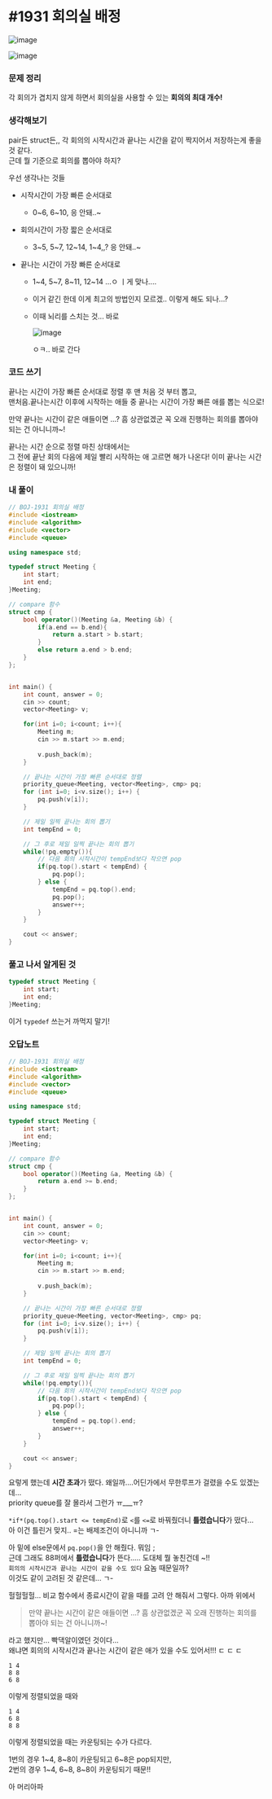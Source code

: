 # #1931 회의실 배정

![image](https://user-images.githubusercontent.com/28949235/117565258-3c46ad00-b0eb-11eb-9bff-0d1341bf6528.png)

![image](https://user-images.githubusercontent.com/28949235/117565268-4c5e8c80-b0eb-11eb-8318-27105d3e5f20.png)

### 문제 정리

각 회의가 겹치지 않게 하면서 회의실을 사용할 수 있는 **회의의 최대 개수!**  

### 생각해보기

pair든 struct든,, 각 회의의 시작시간과 끝나는 시간을 같이 짝지어서 저장하는게 좋을 것 같다.  
근데 뭘 기준으로 회의를 뽑아야 하지?

우선 생각나는 것들  

- 시작시간이 가장 빠른 순서대로

  - 0~6, 6~10, 응 안돼..~

- 회의시간이 가장 짧은 순서대로

  - 3~5, 5~7, 12~14, 1~4,,? 응 안돼..~

- 끝나는 시간이 가장 빠른 순서대로

  - 1~4, 5~7, 8~11, 12~14 ...ㅇ ㅣ게 맞나....  

  - 이거 같긴 한데 이게 최고의 방법인지 모르겠.. 이렇게 해도 되나...?

  - 이때 뇌리를 스치는 것... 바로

    ![image](https://user-images.githubusercontent.com/28949235/117565499-9ac05b00-b0ec-11eb-9729-894e59092065.png)

    ㅇㅋ.. 바로 간다

### 코드 쓰기

끝나는 시간이 가장 빠른 순서대로 정렬 후 맨 처음 것 부터 뽑고,  
맨처음.끝나는시간 이후에 시작하는 애들 중 끝나는 시간이 가장 빠른 애를 뽑는 식으로!

만약 끝나는 시간이 같은 애들이면 ...? 흠 상관없겠군 꼭 오래 진행하는 회의를 뽑아야 되는 건 아니니까~!

끝나는 시간 순으로 정렬 마친 상태에서는  
그 전에 끝난 회의 다음에 제일 빨리 시작하는 애 고르면 해가 나온다! 이미 끝나는 시간은 정렬이 돼 있으니까!

### 내 풀이

```c++
// BOJ-1931 회의실 배정
#include <iostream>
#include <algorithm>
#include <vector>
#include <queue>

using namespace std;

typedef struct Meeting {
    int start;
    int end;
}Meeting;

// compare 함수
struct cmp {
    bool operator()(Meeting &a, Meeting &b) {
        if(a.end == b.end){
            return a.start > b.start;
        }
        else return a.end > b.end;
    }
};


int main() {
    int count, answer = 0;
    cin >> count;
    vector<Meeting> v;

    for(int i=0; i<count; i++){
        Meeting m;
        cin >> m.start >> m.end;
        
        v.push_back(m);
    }

    // 끝나는 시간이 가장 빠른 순서대로 정렬
    priority_queue<Meeting, vector<Meeting>, cmp> pq;
    for (int i=0; i<v.size(); i++) {
        pq.push(v[i]);
    }

    // 제일 일찍 끝나는 회의 뽑기
    int tempEnd = 0;

    // 그 후로 제일 일찍 끝나는 회의 뽑기
    while(!pq.empty()){
        // 다음 회의 시작시간이 tempEnd보다 작으면 pop
        if(pq.top().start < tempEnd) {
            pq.pop();
        } else {
            tempEnd = pq.top().end;
            pq.pop();
            answer++;
        }
    }

    cout << answer;
}
```



### 풀고 나서 알게된 것

```c++
typedef struct Meeting {
    int start;
    int end;
}Meeting;
```

이거 `typedef` 쓰는거 까먹지 말기!



### 오답노트

```c++
// BOJ-1931 회의실 배정
#include <iostream>
#include <algorithm>
#include <vector>
#include <queue>

using namespace std;

typedef struct Meeting {
    int start;
    int end;
}Meeting;

// compare 함수
struct cmp {
    bool operator()(Meeting &a, Meeting &b) {
        return a.end >= b.end;
    }
};


int main() {
    int count, answer = 0;
    cin >> count;
    vector<Meeting> v;

    for(int i=0; i<count; i++){
        Meeting m;
        cin >> m.start >> m.end;
        
        v.push_back(m);
    }

    // 끝나는 시간이 가장 빠른 순서대로 정렬
    priority_queue<Meeting, vector<Meeting>, cmp> pq;
    for (int i=0; i<v.size(); i++) {
        pq.push(v[i]);
    }

    // 제일 일찍 끝나는 회의 뽑기
    int tempEnd = 0;

    // 그 후로 제일 일찍 끝나는 회의 뽑기
    while(!pq.empty()){
        // 다음 회의 시작시간이 tempEnd보다 작으면 pop
        if(pq.top().start < tempEnd) {
            pq.pop();
        } else {
            tempEnd = pq.top().end;
            answer++;
        }
    }

    cout << answer;
}
```

요렇게 했는데 **시간 초과**가 떴다. 왜일까....어딘가에서 무한루프가 걸렸을 수도 있겠는데...  
priority queue를 잘 몰라서 그런가 ㅠ___ㅠ?

`*if*(pq.top().start <= tempEnd)`로 `<`를 `<=`로 바꿔줬더니 **틀렸습니다**가 떴다...  
아 이건 틀린거 맞지.. =는 배제조건이 아니니까 ㄱ-

아 밑에 else문에서 `pq.pop()`을 안 해줬다. 뭐임 ;  
근데 그래도 88퍼에서 **틀렸습니다**가 뜬다..... 도대체 뭘 놓친건데 ~!!  
`회의의 시작시간과 끝나는 시간이 같을 수도 있다` 요놈 때문일까?  
이것도 같이 고려된 것 같은데... ㄱ-

헐헐헐헐... 비교 함수에서 종료시간이 같을 때를 고려 안 해줘서 그렇다. 아까 위에서  

> 만약 끝나는 시간이 같은 애들이면 ...? 흠 상관없겠군 꼭 오래 진행하는 회의를 뽑아야 되는 건 아니니까~!

라고 했지만... 빡댁알이였던 것이다...  
왜냐면 회의의 시작시간과 끝나는 시간이 같은 애가 있을 수도 있어서!!! ㄷ ㄷ ㄷ



```
1 4
8 8
6 8
```

이렇게 정렬되었을 때와

```
1 4
6 8
8 8
```

이렇게 정렬되었을 때는 카운팅되는 수가 다르다.

1번의 경우 1~4, 8~8이 카운팅되고 6~8은 pop되지만,  
2번의 경우 1~4, 6~8, 8~8이 카운팅되기 때문!!

아 머리아파